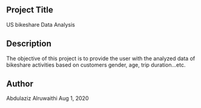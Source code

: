 ## Project Title
US bikeshare Data Analysis


## Description
The objective of this project is to provide the user with the analyzed data of bikeshare activities based on customers gender, age, trip duration...etc.


## Author
Abdulaziz Alruwaithi
Aug 1, 2020